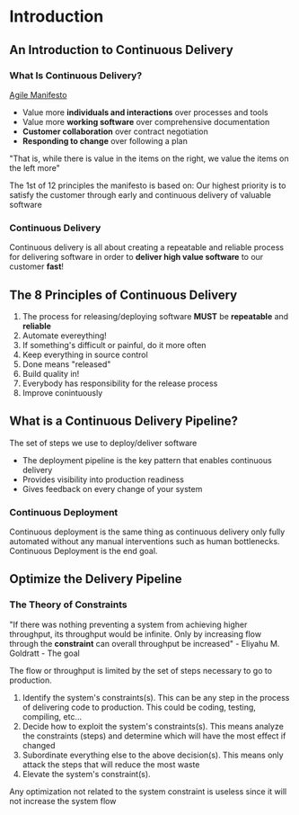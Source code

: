 # Introduction

## An Introduction to Continuous Delivery

### What Is Continuous Delivery?

[Agile Manifesto](http://agilemanifesto.org)

* Value more **individuals and interactions** over processes and tools
* Value more **working software** over comprehensive documentation
* **Customer collaboration** over contract negotiation
* **Responding to change** over following a plan

"That is, while there is value in the items on the right, we value the items on the left more"

The 1st of 12 principles the manifesto is based on: Our highest priority is to satisfy the customer through early and continuous delivery of valuable software

<h3 class=green>Continuous Delivery</h3>

Continuous delivery is all about creating a repeatable and reliable process for delivering software in order to <strong>deliver high value software</strong> to our customer <strong>fast</strong>!

## The 8 Principles of Continuous Delivery

1. The process for releasing/deploying software **MUST** be **repeatable** and **reliable**
1. Automate evereything!
1. If something's difficult or painful, do it more often
1. Keep everything in source control
1. Done means "released"
1. Build quality in!
1. Everybody has responsibility for the release process
1. Improve conintuously

## What is a Continuous Delivery Pipeline?

The set of steps we use to deploy/deliver software

* The deployment pipeline is the key pattern that enables continuous delivery
* Provides visibility into production readiness
* Gives feedback on every change of your system

### Continuous Deployment

Continuous deployment is the same thing as continuous delivery only fully automated without any manual interventions such as human bottlenecks.  Continuous Deployment is the end goal.

## Optimize the Delivery Pipeline

### The Theory of Constraints

<p class="quote">"If there was nothing preventing a system from achieving higher throughput, its throughput would be infinite.  Only by increasing flow through the <strong>constraint</strong> can overall throughput be increased" - Eliyahu M. Goldratt - The goal</p>

The flow or throughput is limited by the set of steps necessary to go to production.

1. Identify the system's constraints(s). This can be any step in the process of delivering code to production. This could be coding, testing, compiling, etc...
1. Decide how to exploit the system's constraints(s). This means analyze the constraints (steps) and determine which will have the most effect if changed
1. Subordinate everything else to the above decision(s). This means only attack the steps that will reduce the most waste
1. Elevate the system's constraint(s).

Any optimization not related to the system constraint is useless since it will not increase the system flow
